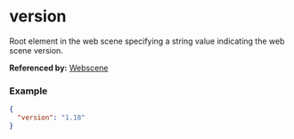 # version

Root element in the web scene specifying a string value indicating the web scene version.

**Referenced by:** [Webscene](webscene.md)

### Example

```json
{
  "version": "1.18"
}
```

